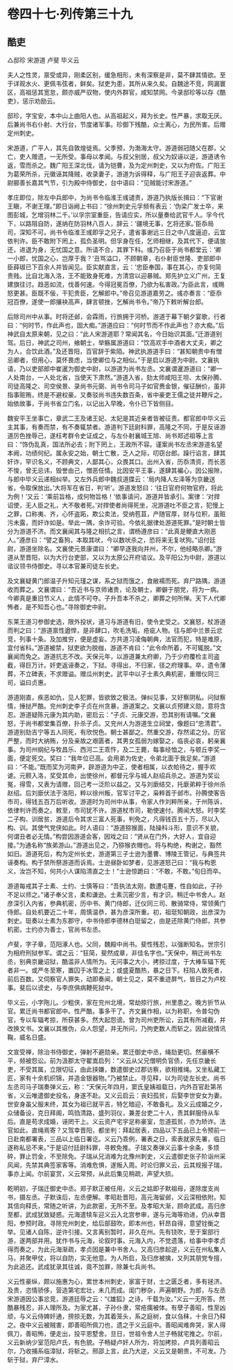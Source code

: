 # 卷四十七·列传第三十九

## 酷吏

△邸珍 宋游道 卢斐 毕义云

夫人之性灵，禀受或异，刚柔区别，缓急相形，未有深察是非，莫不肆其情欲。至于详观水火、更佩韦弦者，鲜矣。狱吏为患，其所从来久矣。自魏途不竞，网漏寰区，高祖惩其宽怠，颇亦威严驭物，使内外群官，咸知禁网。今录邸珍等以存《酷吏》，惩示劝励云。

邸珍，字宝安，本中山上曲阳人也。从高祖起义，拜为长史。性严暴，求取无厌。后兼尚书右仆射、大行台，节度诸军事。珍御下残酷，众士离心，为民所害。后赠定州刺史。

宋游道，广平人，其先自敦煌徙焉。父季预，为渤海太守。游道弱冠随父在郡，父亡，吏人赠遗，一无所受。事母以孝闻。与叔父别居，叔父为奴诬以逆，游道诱令返，雪而杀之。魏广阳王深北伐，请为铠曹，及为定州刺史，又以为府佐。广阳王为葛荣所杀，元徽诬其降贼，收录妻子，游道为诉得释，与广阳王子迎丧返葬。中尉郦善长嘉其气节，引为殿中侍御史，台中语曰：“见贼能讨宋游道。”

孝庄即位，除左中兵郎中，为尚书令临淮王彧谴责，游道乃执版长揖曰：“下官谢王瞋，不谢王理。”即日诣阙上书曰：“徐州刺史元孚频有表云：‘伪梁广发士卒，来图彭城，乞增羽林二千。’以孚宗室重臣，告请应实，所以量奏给武官千人。孚今代下，以路阻自防，遂纳在防羽林八百人，辞云：‘疆境无事，乞将还家。’臣忝局司，深知不可。尚书令临淮王彧即孚之兄子，遣省事谢远三日之中八度逼迫，云宜依判许。臣不敢附下罔上，孤负圣明。但孚身在任，乞师相继，及其代下，便请放还，进退为身，无忧国之意。所请不合，其罪下科。彧乃召臣于尚书都堂云：‘卿一小郎，忧国之心，岂厚于我？’丑骂溢口，不顾朝章，右仆射臣世隆、吏部郎中臣薛琡已下百余人并皆闻见。臣实献直言，云：‘忠臣奉国，事在其心，亦复何简贵贱。比自北海入洛，王不能致身死难，方清宫以迎暴贼。郑先护立义广州，王复建旗往讨。趋恶如流，伐善何速。今得冠冕百僚，乃欲为私害政。’为臣此言，彧赐怒更甚。臣既不佞，干犯贵臣，乞解郎中。”帝召见游道嘉劳之。彧亦奏言：“臣忝冠百僚，遂使一郎攘袂高声，肆言顿挫，乞解尚书令。”帝乃下敕听解台郎。

后除司州中从事。时将还邺，会霖雨，行旅拥于河桥。游道于幕下朝夕宴歌，行者曰：“何时节，作此声也，固大痴。”游道应曰：“何时节而不作此声也？亦大痴。”后神武自太原来朝，见之曰：“此人宋游道耶？常闻其名，今日始识其面。”迁游道别驾。后日，神武之司州，飨朝士，举觞属游道曰：“饮高欢手中酒者大丈夫，卿之为人，合饮此酒。”及还晋阳，百官辞于紫陌。神武执游道手曰：“甚知朝贵中有憎忌卿者，但用心，莫怀畏虑，当使卿位与之相似。”于是启以游道为中尉。文襄执请，乃以吏部郎中崔暹为御史中尉，以游道为尚书左丞。文襄谓暹游道曰：“卿一人处南台，一人处北省，当使天下肃然。”游道入省，劾太师咸阳王坦、太保孙腾、司徒高隆之、司空侯景、录尚书元弼、尚书令司马子如官赉金银，催征酬价，虽非指事赃贿，终是不避权豪。又奏驳尚书违失数百条，省中豪吏王儒之徒并鞭斥之。始依故事，于尚书省立门名，以记出入早晚，令仆已下皆侧目。

魏安平王坐事亡，章武二王及诸王妃、太妃是其近亲者皆被征责。都官郎中毕义云主其事，有奏而禁，有不奏辄禁者。游道判下廷尉科罪，高隆之不同，于是反诬游道厉色挫辱己，遂枉考群令史证成之，与左仆射襄城王旭、尚书郑述祖等上言曰：“饰伪乱真，国法所必去；附下罔上，王政所不容。谨案尚书左丞宋游道名望本阙，功绩何纪。属永安之始，朝士亡散，乏人之际，叨窃台郎。躁行谄言，肆其奸诈，罕识名义，不顾典文，人鄙其心，众畏其口。出州入省，历忝清资，而长恶不悛，曾无忌讳，毁誉由己，憎恶任情。比因安平王事，遂肆其褊心，因公报隙，与郎中毕义云递相纠举。又左外兵郎中魏叔道牒云：‘局内降人左泽等为京畿送省，令取保放出。’大将军在省日，判‘听’。游道发怒曰：‘往日官府何物官府，将此为例！’又云：‘乘前旨格，成何物旨格！’依事请问，游道并皆承引。案律：‘对捍诏使，无人臣之礼，大不敬者死。’对捍使者尚得死坐，况游道吐不臣之言，犯慢上之罪，口称夷、齐，心怀盗跖，欺公卖法，受纳苞苴，产随官厚，财与位积，虽赃污未露，而奸诈如是。举此一隅，余诈可验。今依礼据律处游道死罪。”是时朝士皆分为游道不济。而文襄闻其与隆之相抗之言，谓杨遵彦曰：“此真是鲠直大刚恶人。”遵彦曰：“譬之畜狗，本取其吠，今以数吠杀之，恐将来无复吠狗。”诏付廷尉，游道坐除名。文襄使元景康谓曰：“卿早逐我向并州，不尔，他经略杀卿。”游道从至晋阳，以为大行台吏部，又以为太原公开府谘议。及平阳公为中尉，游道以谘议领书侍御史。寻以本官兼司徒左长史。

及文襄疑黄门郎温子升知元瑾之谋，系之狱而饿之，食敝襦而死。弃尸路隅，游道收而葬之。文襄谓曰：“吾近书与京师诸贵，论及朝士，卿僻于朋党，将为一病。今卿真是重旧节义人，此情不可夺。子升吾本不杀之，卿葬之何所惮。天下人代卿怖者，是不知吾心也。”寻除御史中尉。

东莱王道习参御史选，限外投状，道习与游道有旧，使令史受之。文襄怒，杖游道而判之曰：“游道禀性遒悍，是非肆口，吹毛洗垢，疮疵人物。往与郎中兰景云忿竞，列事十条。及加推穷，便是虚妄。方共道习凌侮朝典，法官而犯，特是难原，宜付省科。”游道被禁，狱吏欲为脱枷，游道不肯曰：“此令命所着，不可辄脱。”文襄闻而免之。游道抗志不改。天保元年，以游道兼太府卿，乃于少府覆检主司盗截，得巨万计。奸吏返诬奏之，下狱。寻得出，不归家，径之府理事。卒，遗令薄葬，不立碑表，不求赠谥。赠瓜州刺史。武平中以子士素久典机密，重赠仪同三司，谥曰贞惠。

游道刚直，疾恶如仇，见人犯罪，皆欲致之极法。弹纠见事，又好察阴私。问狱察情，捶挞严酷。兖州刺史李子贞在州贪暴，游道案之。文襄以贞预建义勋，意将含忍。游道疑陈元康为其内助，密启云：“子贞、元康交游，恐其别有请嘱。”文襄怒，于尚书都堂集百僚，扑杀子贞。又兖州人为游道生立祠堂，像题曰“忠清君”。游道别劾吉宁等五人同死，有欣悦色。朝士甚鄙之。然重交游，存然诺之分。历官严整，而时大纳贿，分及亲故之艰匮者，其男女孤弱为嫁娶之，临丧必哀，躬亲襄事。为司州纲纪与牧昌乐、西河二王乖忤，及二王薨，每事经恤之，与顿丘李奖一面，便定死交。奖曰：“我年位已高。会用弟为佐史，令弟北面于我足矣。”游道曰：“不能。”既而奖为河南尹，辟游道为中正，使者相属，以衣帢待之，握手欢谑。元颢入洛，奖受其命，出使徐州，都督元孚与城人赵绍兵杀之。游道为奖讼冤，得雪，又表为请赠，回己考一泛阶以益之。又与刘廞结交，托廞弟粹于徐州杀赵绍。后刘廞伏法于洛阳，粹以徐州叛，官军讨平之，枭粹首于邺市。孙腾使客告市司，得钱五百万后听收。游道时为司州中从事，令家人作刘粹所亲，于州陈诉，依律判许而奏之。敕至，市司犹不许。游道杖市司，勒使速付。腾闻大怒。时李奖二子构、训居贫，游道后令其求三富人死事，判免之，凡得钱百五十万，尽以入构、训。其使气党侠如此。时人语曰：“游道猕猴面，陆操科斗形，意识不关貌，何谓丑者必无情。”构尝因游道会客，因戏之曰：“贤从在门外，大好人，宜自迎接。”为通名称“族弟游山。”游道出见之，乃猕猴衣帽也。将与构绝，构谢之，豁然如旧。游道死后，构为定州长史，游道第三子士逊为墨曹、博陵王管记，与典签共诬奏构。构于禁所祭游道而诉焉。士逊昼卧如梦者，见游道怒己曰：“我与构恩义，汝岂不知，何共小人谋陷清直之士！”士逊惊跪曰：“不敢，不敢。”旬日而卒。

游道每戒其子士素、士约、士慎等曰：“吾执法太刚，数遭屯蹇，性自如此，子孙不足以师之。”诸子奉父言，柔和谦逊。士素沉密少言，有才识。稍迁中书舍人。赵彦深引入内省，参典机密，历中书、黄门侍郎，迁仪同三司、散骑常侍，常领黄门侍郎。自处机要近二十年，周慎温恭，甚为彦深所重。初，祖珽知朝政，出彦深为刺史。珽奏以士素为东郡守，中书侍郎李德林白珽留之，由是还除黄门侍郎，共参机密。士约亦为善士，官尚书左丞。

卢斐，字子章，范阳涿人也。父同，魏殿中尚书。斐性残忍，以强断知名。世宗引为相府刑狱参军。谓之云：“狂简，斐然成章，非佳名字也。”天保中，稍迁尚书左丞，别典京畿诏狱，酷滥非人情所为。无问事之大小，拷掠过度，于大棒车辐下死者非一。或严冬至寒，置囚于冰雪之上；或盛夏酷热，暴之日下。枉陷人致死者，前后百数。又伺察官人罪失，动即奏闻，朝士见之，莫不重迹屏气，皆目之为卢校事。斐后以谤史，与李庶俱病鞭死狱中。

毕义云，小字陁儿。少粗侠，家在兖州北境，常劫掠行旅，州里患之。晚方折节从官。累迁尚书都官郎中。性严酷，事多干了。齐文襄作相，以为称职，令普勾伪官，专以车辐考掠，所获甚多。然大起怨谤。曾为司州吏所讼，云其有所减截，并改换文书。文襄以其推伪，众人怨望，并无所问，乃拘吏数人而斩之。因此锐情讯鞠，威名日盛。

文宣受禅，除治书侍御史，弹射不避勋亲。累迁御史中丞，绳劾更切。然豪横不平，频被怨讼。前为汲郡太守翟嵩启列：“义云从父兄僧明负官债，先任京畿长吏，不受其属，立限切征，由此挟嫌，数遣御史过郡访察，欲相推绳。又坐私藏工匠，家有十余机织锦，并造金银器物。”乃被禁止。寻见释，以为司徒左长史。尚书左丞司马子瑞奏弹义云，称：“天保元年四月，窦氏皇姨祖载日，内外百官赴第吊省，义云唯遣御史投名，身遂不赴。又义云启云：丧妇孤贫，后娶李世安女为妻。世安身虽父服未终，其女为祖已就平吉，特乞暗迎，不敢备礼。及义云成婚之夕，众储备设，克日拜阁，鸣驺清路，盛列羽仪，兼差台吏二十人，责其鲜服侍从车后。直是苟求成婚，诬罔干上。义云资产宅宇足称豪室，忽道孤贫，亦为矫诈。法官如此，直绳焉寄？又驾幸晋阳，都坐判：拜起居表，四品以下五品已上令预前一日赴南都署表，三品以上临日署讫。义云乃乖例，署表之日，索表就家先署，临日遂称私忌不来。”于是诏付廷尉科罪，寻敕免推。子瑞又奏弹义云事十余条，多烦碎，罪止罚金，不至除免。子瑞从兄消难为北豫州刺史，义云遣御史张子阶诣州采风闻，先禁其典签家客等。消难危惧，遂叛入周。时论归罪义云，云其规报子瑞，事亦上闻。尔前宴赏，义云常预，从此后集见稍疏，声望大损。

乾明初，子瑞迁御史中丞。郑子默正被任用，义云之姑即子默祖母，遂除度支尚书，摄左丞。子默诛后，左丞便解。孝昭赴晋阳，高元海留邺，义云深相依附。知其信向释氏，常随之听讲，为此款密，无所不至。及孝昭大渐，顾命武成。高归彦至都，武成犹致疑惑。元海遣犊车迎义云入北宫参审，遂与元海等劝进，仍从幸晋阳，参预时政。寻除兖州刺史，给后部鼓吹，即本州也，轩昂自得，意望铨衡之举。见诸人自陈，逆许引接。又言离别暂时，非久在州。先有铙吹，至于案部行游，遂两部并用。犹作书与元海，论叙时事。元海入内，不觉遗落，给事中李孝贞得而奏之，为此元海渐疏，孝贞因是兼中书舍人。又高归彦起逆，义云在州私集人马，并聚甲仗，将以自防，实无他意。为人所启，及归彦被擒，又列其朋党专擅，为此追还。武成犹录其往诚，竟不加罪，除兼七兵尚书。

义云性豪纵，颇以施惠为心，累世本州刺史，家富于财，士之匮乏者，多有拯济。及贵，恣情骄侈，营造第宅宏壮，未几而成。闺门秽杂，声遍朝野。为郎，与左丞宋游道因公事忿竞，游道廷辱之云：“《雄狐》之诗，千载为汝。”义云一无所答。然酷暴残忍，非人理所及。为家尤甚，子孙仆隶，常疮痍被体。有孽子善昭，性至凶顽，与义云侍婢奸通，搒掠无数，为其着笼头，系之庭树，食以刍秣，十余日乃释之。夜中义云被贼害，即善昭所佩刀也，遗之于义云庭中。善昭闻难奔哭，家人得佩刀，善昭怖，便走出，投平恩墅舍。旦日，世祖令舍人兰子畅就宅推之。尔前，义云新纳少室范阳卢氏，有色貌。子畅疑卢奸人所为，将加拷掠，卢具列善昭云尔，乃收捕系临漳狱，将斩之。邢邵上言，此乃大逆，义云又是朝贵，不可发。乃斩于狱，弃尸漳水。
